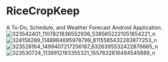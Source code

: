 # RiceCropKeep
A To-Do, Schedule, and Weather Forecast Android Application.
![323542401_1107821836552936_5385652221051854221_n](https://user-images.githubusercontent.com/104013229/228270338-d91f8f9f-31f2-430d-903c-a30c957d8479.jpg)
![324158289_1148984695978799_8115565432283877253_n](https://user-images.githubusercontent.com/104013229/228270461-7431b61b-346a-469f-84ef-9107c29bbca6.jpg)
![323528164_1499407217256167_6326395532422876665_n](https://user-images.githubusercontent.com/104013229/228270511-6faf879e-71a2-45b7-9459-c5f937c3bf11.jpg)
![323530724_1139912193355321_1557632616484545889_n](https://user-images.githubusercontent.com/104013229/228270584-205650ed-3000-4a72-a8ec-43cb6d1de82f.jpg)
